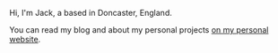 Hi, I'm Jack, a based in Doncaster, England.

You can read my blog and about my personal projects [on my personal website](https://jkendall327.github.io/jkendall327/).
